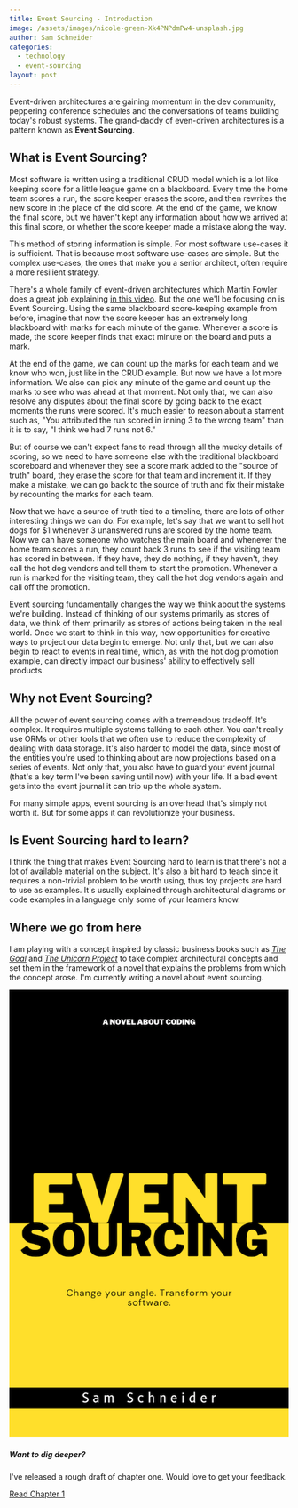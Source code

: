 ```yaml
---
title: Event Sourcing - Introduction
image: /assets/images/nicole-green-Xk4PNPdmPw4-unsplash.jpg
author: Sam Schneider
categories:
  - technology
  - event-sourcing
layout: post
---
```


Event-driven architectures are gaining momentum in the dev community, peppering conference schedules and the conversations of teams building today's robust systems. The grand-daddy of even-driven architectures is a pattern known as **Event Sourcing**.

## What is Event Sourcing?

Most software is written using a traditional CRUD model which is a lot like keeping score for a little league game on a blackboard. Every time the home team scores a run, the score keeper erases the score, and then rewrites the new score in the place of the old score. At the end of the game, we know the final score, but we haven't kept any information about how we arrived at this final score, or whether the score keeper made a mistake along the way.

This method of storing information is simple. For most software use-cases it is sufficient. That is because most software use-cases are simple. But the complex use-cases, the ones that make you a senior architect, often require a more resilient strategy.

There's a whole family of event-driven architectures which Martin Fowler does a great job explaining [in this video](https://www.youtube.com/watch?v=STKCRSUsyP0&pp=ygUZbWFydGluIGZvd2xlciBldmVuIGRyaXZlbg%3D%3D). But the one we'll be focusing on is Event Sourcing. Using the same blackboard score-keeping example from before, imagine that now the score keeper has an extremely long blackboard with marks for each minute of the game. Whenever a score is made, the score keeper finds that exact minute on the board and puts a mark. 

At the end of the game, we can count up the marks for each team and we know who won, just like in the CRUD example. But now we have a lot more information. We also can pick any minute of the game and count up the marks to see who was ahead at that moment. Not only that, we can also resolve any disputes about the final score by going back to the exact moments the runs were scored. It's much easier to reason about a stament such as, "You attributed the run scored in inning 3 to the wrong team" than it is to say, "I think we had 7 runs not 6."

But of course we can't expect fans to read through all the mucky details of scoring, so we need to have someone else with the traditional blackboard scoreboard and whenever they see a score mark added to the "source of truth" board, they erase the score for that team and increment it. If they make a mistake, we can go back to the source of truth and fix their mistake by recounting the marks for each team.

Now that we have a source of truth tied to a timeline, there are lots of other interesting things we can do. For example, let's say that we want to sell hot dogs for $1 whenever 3 unanswered runs are scored by the home team. Now we can have someone who watches the main board and whenever the home team scores a run, they count back 3 runs to see if the visiting team has scored in between. If they have, they do nothing, if they haven't, they call the hot dog vendors and tell them to start the promotion. Whenever a run is marked for the visiting team, they call the hot dog vendors again and call off the promotion.

Event sourcing fundamentally changes the way we think about the systems we're building. Instead of thinking of our systems primarily as stores of data, we think of them primarily as stores of actions being taken in the real world. Once we start to think in this way, new opportunities for creative ways to project our data begin to emerge. Not only that, but we can also begin to react to events in real time, which, as with the hot dog promotion example, can directly impact our business' ability to effectively sell products.

## Why not Event Sourcing?

All the power of event sourcing comes with a tremendous tradeoff. It's complex. It requires multiple systems talking to each other. You can't really use ORMs or other tools that we often use to reduce the complexity of dealing with data storage. It's also harder to model the data, since most of the entities you're used to thinking about are now projections based on a series of events. Not only that, you also have to guard your event journal (that's a key term I've been saving until now) with your life. If a bad event gets into the event journal it can trip up the whole system.

For many simple apps, event sourcing is an overhead that's simply not worth it. But for some apps it can revolutionize your business.

## Is Event Sourcing hard to learn?

I think the thing that makes Event Sourcing hard to learn is that there's not a lot of available material on the subject. It's also a bit hard to teach since it requires a non-trivial problem to be worth using, thus toy projects are hard to use as examples. It's usually explained through architectural diagrams or code examples in a language only some of your learners know.

## Where we go from here

I am playing with a concept inspired by classic business books such as *[The Goal](https://www.amazon.com/Goal-Process-Ongoing-Improvement-ebook/dp/B002LHRM2O)* and *[The Unicorn Project](https://www.amazon.com/Unicorn-Project-Developers-Disruption-Thriving-ebook/dp/B07QT9QR41)* to take complex architectural concepts and set them in the framework of a novel that explains the problems from which the concept arose. I'm currently writing a novel about event sourcing.

<div class="d-flex justify-content-center flex-nowrap my-4">
  <div class="card" style="max-width: 640px;">
    <div class="row g-0">
      <div class="col-md-4">
        <img src="/assets/images/event-sourcing-cover-sm.png" class="img-fluid rounded-start">
      </div>
      <div class="col-md-8">
        <div class="card-body">
          <h5 class="card-title">Want to dig deeper?</h5>
          <p class="card-text">
             I've released a rough draft of chapter one. Would love to get your feedback.
          </p>
          <p class="card-text">
            <a href="/chapters/event-sourcing-ch01/" class="btn btn-primary">Read Chapter 1</a>
          </p>
        </div>
      </div>
    </div>
  </div>
</div>
